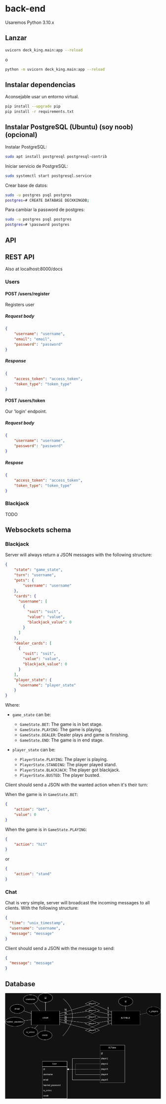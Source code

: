 # back-end

Usaremos Python 3.10.x

## Lanzar

```bash
uvicorn deck_king.main:app --reload
```

o

```bash
python -m uvicorn deck_king.main:app --reload
```

## Instalar dependencias

Aconsejable usar un entorno virtual.

```bash
pip install --upgrade pip
pip install -r requirements.txt
```

## Instalar PostgreSQL (Ubuntu) (soy noob) (opcional)

Instalar PostgreSQL:

```bash
sudo apt install postgresql postgresql-contrib
```

Iniciar servicio de PostgreSQL:

```bash
sudo systemctl start postgresql.service
```

Crear base de datos:

```bash
sudo -u postgres psql postgres
postgres=# CREATE DATABASE DECKKINGDB;
```

Para cambiar la password de postgres:

```bash
sudo -u postgres psql postgres
postgres=# \password postgres
```

## API

## REST API

Also at localhost:8000/docs

### Users

#### POST /users/register

Registers user

##### Request body

```json
{
    "username": "username",
    "email": "email",
    "password": "password"
}
```

##### Response

```json
{
    "access_token": "access_token",
    "token_type": "token_type"
}
````

#### POST /users/token

Our 'login' endpoint.

##### Request body

```json
{
    "username": "username",
    "password": "password"
}
```

##### Respose

```json
{
    "access_token": "access_token",
    "token_type": "token_type"
}
````

### Blackjack

TODO

## Websockets schema

### Blackjack

Server will always return a JSON messages with the following structure:

```json
{
    "state": "game_state",
    "turn": "username",
    "pots": {
        "username": "username"
    },
    "cards": {
      "username": [
        {
          "suit": "suit",
          "value": "value",
          "blackjack_value": 0
        }
      ]
    },
    "dealer_cards": [
      {
        "suit": "suit",
        "value": "value",
        "blackjack_value": 0
      }
    ],
    "player_state": {
      "username": "player_state"
    }
}
```

Where:

+ `game_state` can be:
  + `GameState.BET`: The game is in bet stage.
  + `GameState.PLAYING`: The game is playing.
  + `GameState.DEALER`: Dealer plays and game is finishing.
  + `GameState.END`: The game is in end stage.

+ `player_state` can be:
  + `PlayerState.PLAYING`: The player is playing.
  + `PlayerState.STANDING`: The player played stand.
  + `PlayerState.BLACKJACK`: The player got blackjack.
  + `PlayerState.BUSTED`: The player busted.

Client should send a JSON with the wanted action when it's their turn:

When the game is in `GameState.BET`:

```json
{
    "action": "bet",
    "value": 0
}
```

When the game is in `GameState.PLAYING`:

```json
{
    "action": "hit"
}
```

or

```json
{
    "action": "stand"
}
```

### Chat

Chat is very simple, server will broadcast the incoming messages to all clients. With the following structure:

```json
{
  "time": "unix_timestamp",
  "username": "username",
  "message": "message"
}
```

Client should send a JSON with the message to send:

```json
{
  "message": "message"
}
```

## Database

![Database](doc/db.png)
